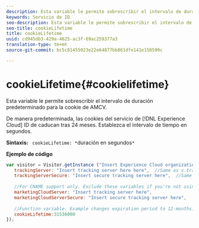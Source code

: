 ```yaml
---
description: Esta variable le permite sobrescribir el intervalo de duración predeterminado para la cookie de AMCV.
keywords: Servicio de ID
seo-description: Esta variable le permite sobrescribir el intervalo de duración predeterminado para la cookie de AMCV.
seo-title: cookieLifetime
title: cookieLifetime
uuid: cd945db3-429a-4625-ac3f-69ac259377a3
translation-type: tm+mt
source-git-commit: bc5c81455023e22e64877bb861dfe141e158599c

---
```



# cookieLifetime{#cookielifetime}

Esta variable le permite sobrescribir el intervalo de duración predeterminado para la cookie de AMCV.

De manera predeterminada, las cookies del servicio de [!DNL Experience Cloud] ID de caducan tras 24 meses. Establezca el intervalo de tiempo en segundos.

**Sintaxis:** ` cookieLifetime: *`duración en segundos`*`

**Ejemplo de código**

```js
var visitor = Visitor.getInstance ("Insert Experience Cloud organization ID here",{ 
   trackingServer: "Insert tracking server here here",  //Same as s.trackingServer 
   trackingServerSecure: "Insert secure tracking server here",  //Same as s.trackingServerSecure 
 
   //For CNAME support only. Exclude these variables if you're not using CNAME 
   marketingCloudServer: "Insert tracking server here", 
   marketingCloudServerSecure: "Insert secure tracking server here", 
 
   //Function variable. Example changes expiration period to 12-months. 
   cookieLifetime:31536000 
});
```


